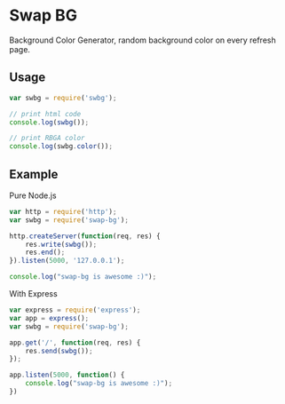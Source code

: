Swap BG
===

Background Color Generator, random background color on every refresh page.


## Usage

```javascript
var swbg = require('swbg');

// print html code
console.log(swbg());

// print RBGA color
console.log(swbg.color());
```

## Example

Pure Node.js

```javascript
var http = require('http');
var swbg = require('swap-bg');

http.createServer(function(req, res) {
	res.write(swbg());
	res.end();
}).listen(5000, '127.0.0.1');

console.log("swap-bg is awesome :)");
```

With Express

```javascript
var express = require('express');
var app = express();
var swbg = require('swap-bg');

app.get('/', function(req, res) {
	res.send(swbg());
});

app.listen(5000, function() {
	console.log("swap-bg is awesome :)");
})
```